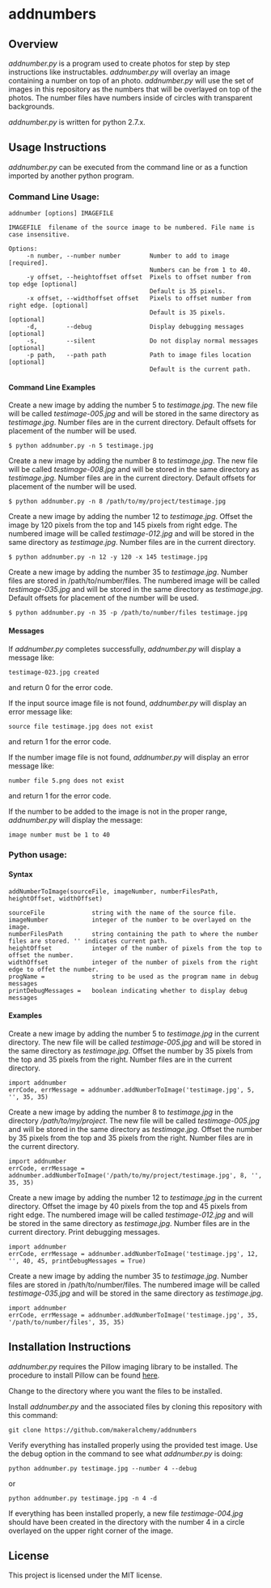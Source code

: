 # addnumbers

## Overview
*addnumber.py* is a program used to create photos for step by step instructions like instructables. *addnumber.py* will overlay an image containing a number on top of an photo.  *addnumber.py* will use the set of images in this repository as the numbers that will be overlayed on top of the photos. The number files have numbers inside of circles with transparent backgrounds.

*addnumber.py* is written for python 2.7.x.

## Usage Instructions

*addnumber.py* can be executed from the command line or as a function imported by another python program.

### Command Line Usage:
    addnumber [options] IMAGEFILE

    IMAGEFILE  filename of the source image to be numbered. File name is case insensitive.

    Options:
         -n number, --number number        Number to add to image [required].
                                           Numbers can be from 1 to 40.
         -y offset, --heightoffset offset  Pixels to offset number from top edge [optional] 
                                           Default is 35 pixels. 
         -x offset, --widthoffset offset   Pixels to offset number from right edge. [optional] 
                                           Default is 35 pixels. [optional]
         -d,        --debug                Display debugging messages [optional]
         -s,        --silent               Do not display normal messages [optional]
         -p path,   --path path            Path to image files location [optional] 
                                           Default is the current path.       
    
#### Command Line Examples
Create a new image by adding the number 5 to *testimage.jpg*. The new file will be called *testimage-005.jpg* and will be stored in the same directory as *testimage.jpg*. Number files are in the current directory. Default offsets for placement of the number will be used.

    $ python addnumber.py -n 5 testimage.jpg

Create a new image by adding the number 8 to *testimage.jpg*. The new file will be called *testimage-008.jpg* and will be stored in the same directory as *testimage.jpg*. Number files are in the current directory. Default offsets for placement of the number will be used.

    $ python addnumber.py -n 8 /path/to/my/project/testimage.jpg

Create a new image by adding the number 12 to *testimage.jpg*. Offset the image by 120 pixels from the top and 145 pixels from right edge.  The numbered image will be called *testimage-012.jpg* and will be stored in the same directory as *testimage.jpg*. Number files are in the current directory.

    $ python addnumber.py -n 12 -y 120 -x 145 testimage.jpg

Create a new image by adding the number 35 to *testimage.jpg*. Number files are stored in /path/to/number/files. The numbered image will be called *testimage-035.jpg* and will be stored in the same directory as *testimage.jpg*. Default offsets for placement of the number will be used.

    $ python addnumber.py -n 35 -p /path/to/number/files testimage.jpg

#### Messages
If *addnumber.py* completes successfully, *addnumber.py* will display a message like:

    testimage-023.jpg created

and return 0 for the error code.

If the input source image file is not found, *addnumber.py* will display an error message like: 

    source file testimage.jpg does not exist

and return 1 for the error code.

If the number image file is not found, *addnumber.py* will display an error message like:

    number file 5.png does not exist

and return 1 for the error code.

If the number to be added to the image is not in the proper range, *addnumber.py* will display the message:

    image number must be 1 to 40

### Python usage:
#### Syntax
    addNumberToImage(sourceFile, imageNumber, numberFilesPath, heightOffset, widthOffset)

    sourceFile             string with the name of the source file.
    imageNumber            integer of the number to be overlayed on the image.
    numberFilesPath        string containing the path to where the number files are stored. '' indicates current path.
    heightOffset           integer of the number of pixels from the top to offset the number.
    widthOffset            integer of the number of pixels from the right edge to offet the number.
    progName =             string to be used as the program name in debug messages
    printDebugMessages =   boolean indicating whether to display debug messages
#### Examples
Create a new image by adding the number 5 to *testimage.jpg* in the current directory. The new file will be called *testimage-005.jpg* and will be stored in the same directory as *testimage.jpg*. Offset the number by 35 pixels from the top and 35 pixels from the right. Number files are in the current directory.

    import addnumber
    errCode, errMessage = addnumber.addNumberToImage('testimage.jpg', 5, '', 35, 35)

Create a new image by adding the number 8 to *testimage.jpg* in the directory */path/to/my/project*. The new file will be called *testimage-005.jpg* and will be stored in the same directory as *testimage.jpg*. Offset the number by 35 pixels from the top and 35 pixels from the right. Number files are in the current directory.

    import addnumber
    errCode, errMessage = addnumber.addNumberToImage('/path/to/my/project/testimage.jpg', 8, '', 35, 35)

Create a new image by adding the number 12 to *testimage.jpg* in the current directory. Offset the image by 40 pixels from the top and 45 pixels from right edge.  The numbered image will be called *testimage-012.jpg* and will be stored in the same directory as *testimage.jpg*. Number files are in the current directory. Print debugging messages.

    import addnumber
    errCode, errMessage = addnumber.addNumberToImage('testimage.jpg', 12, '', 40, 45, printDebugMessages = True)

Create a new image by adding the number 35 to *testimage.jpg*. Number files are stored in /path/to/number/files. The numbered image will be called *testimage-035.jpg* and will be stored in the same directory as *testimage.jpg*. 
  
    import addnumber
    errCode, errMessage = addnumber.addNumberToImage('testimage.jpg', 35, '/path/to/number/files', 35, 35)

## Installation Instructions
*addnumber.py* requires the Pillow imaging library to be installed. The procedure to install Pillow can be found [here](https://python-pillow.org/).

Change to the directory where you want the files to be installed.

Install *addnumber.py* and the associated files by cloning this repository with this command:

    git clone https://github.com/makeralchemy/addnumbers

Verify everything has installed properly using the provided test image. Use the debug option in the command to see what *addnumber.py* is doing:

    python addnumber.py testimage.jpg --number 4 --debug

or

    python addnumber.py testimage.jpg -n 4 -d 

If everything has been installed properly, a new file *testimage-004.jpg* should have been created in the directory with the number 4 in a circle overlayed on the upper right corner of the image.

## License
This project is licensed under the MIT license.


